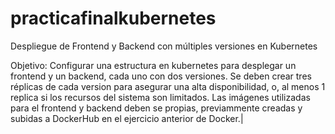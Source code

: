 # practicafinalkubernetes
Despliegue de Frontend y Backend con múltiples versiones en Kubernetes

Objetivo: Configurar una estructura en kubernetes para desplegar un frontend y un backend, cada uno con dos versiones. Se deben crear tres réplicas de cada version para asegurar una alta disponibilidad, o, al menos 1 replica si los recursos del sistema son limitados. Las imágenes utilizadas para el frontend y backend deben se propias, previammente creadas y subidas a DockerHub en el ejercicio anterior de Docker.|